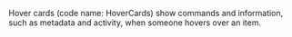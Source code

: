 Hover cards (code name: HoverCards) show commands and information, such as metadata and activity, when someone hovers over an item.


